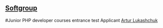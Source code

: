 ## [Softgroup](http://softgroup.ua)
#Junior PHP developer courses entrance test
Applicant [Artur Lukashchuk](mailto:agressortm@gmail.com)